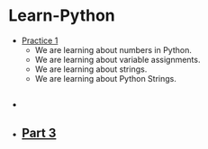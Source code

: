 # Learn-Python

- [Practice 1](practice_1/README.md)
  - We are learning about numbers in Python.
  - We are learning about variable assignments.
  - We are learning about strings.
  - We are learning about Python Strings.
- [](practice_1/README.md)
  - 
- [Part 3](practice_1/README.md)
  - 